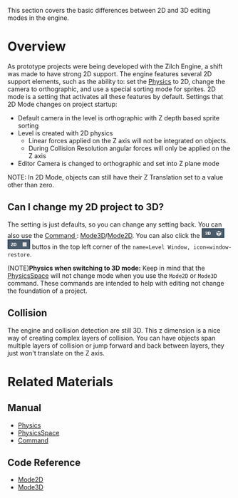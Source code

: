 This section covers the basic differences between 2D and 3D editing modes in the engine.

 # Overview
As prototype projects were being developed with the Zilch Engine, a shift was made to have strong 2D support. The engine features several 2D support elements, such as the ability to: set the [Physics](https://github.com/ZilchEngine/ZilchDocs/blob/master/zilch_editor_documentation/zeromanual/physics.markdown) to 2D, change the camera to orthographic, and use a special sorting mode for sprites. 2D mode is a setting that activates all these features by default.
Settings that 2D Mode changes on project startup:
* Default camera in the level is orthographic with Z depth based sprite sorting
* Level is created with 2D physics
  * Linear forces applied on the Z axis will not be integrated on objects.
  * During Collision Resolution angular forces will only be applied on the Z axis
* Editor Camera is changed to orthographic and set into Z plane mode

NOTE: In 2D Mode, objects can still have their Z Translation set to a value other than zero.

 ## Can I change my 2D project to 3D?


The setting is just defaults, so you can change any setting back. You can also use the [Command ](https://github.com/ZilchEngine/ZilchDocs/blob/master/zilch_editor_documentation/zeromanual/editor/editorcommands/commands.markdown) : [Mode3D](https://github.com/ZilchEngine/ZilchDocs/blob/master/code_reference/command_reference.markdown#mode3d)/[Mode2D](https://github.com/ZilchEngine/ZilchDocs/blob/master/code_reference/command_reference.markdown#mode2d). You can also click the ![image](https://raw.githubusercontent.com/ZilchEngine/ZilchFiles/master/doc_files/47018.png) ![image](https://raw.githubusercontent.com/ZilchEngine/ZilchFiles/master/doc_files/47020.png) buttos in the top left corner of the `name=Level Window, icon=window-restore`.

(NOTE)**Physics when switching to 3D mode:** Keep in mind that the  [PhysicsSpace](https://github.com/ZilchEngine/ZilchDocs/blob/master/zilch_editor_documentation/zeromanual/physics/physicsspace.markdown)  will not change mode when you use the `Mode2D` or `Mode3D` command. These commands are intended to help with editing not change the foundation of a project.


 ## Collision
The engine and collision detection are still 3D. This z dimension is a nice way of creating complex layers of collision. You can have objects span multiple layers of collision or jump forward and back between layers, they just won't translate on the Z axis.

 # Related Materials
 ## Manual
- [Physics](https://github.com/ZilchEngine/ZilchDocs/blob/master/zilch_editor_documentation/zeromanual/physics.markdown)
- [PhysicsSpace](https://github.com/ZilchEngine/ZilchDocs/blob/master/zilch_editor_documentation/zeromanual/physics/physicsspace.markdown)
- [Command ](https://github.com/ZilchEngine/ZilchDocs/blob/master/zilch_editor_documentation/zeromanual/editor/editorcommands/commands.markdown)
 ## Code Reference
- [Mode2D](https://github.com/ZilchEngine/ZilchDocs/blob/master/code_reference/command_reference.markdown#mode2d)
- [Mode3D](https://github.com/ZilchEngine/ZilchDocs/blob/master/code_reference/command_reference.markdown#mode3d) 

 